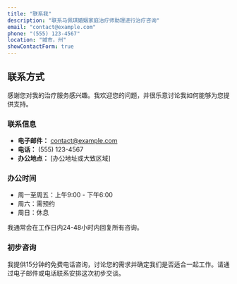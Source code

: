 ```yaml
---
title: "联系我"
description: "联系马佩琪婚姻家庭治疗师助理进行治疗咨询"
email: "contact@example.com"
phone: "(555) 123-4567"
location: "城市，州"
showContactForm: true
---
```


## 联系方式

感谢您对我的治疗服务感兴趣。我欢迎您的问题，并很乐意讨论我如何能够为您提供支持。

### 联系信息

- **电子邮件：** [contact@example.com](mailto:contact@example.com)
- **电话：** (555) 123-4567
- **办公地点：** [办公地址或大致区域]

### 办公时间

- 周一至周五：上午9:00 - 下午6:00
- 周六：需预约
- 周日：休息

我通常会在工作日内24-48小时内回复所有咨询。

### 初步咨询

我提供15分钟的免费电话咨询，讨论您的需求并确定我们是否适合一起工作。请通过电子邮件或电话联系安排这次初步交谈。